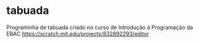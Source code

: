 # tabuada
Programinha de tabuada criado no curso de Introdução à Programação da EBAC
https://scratch.mit.edu/projects/832892293/editor
